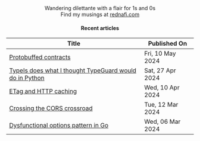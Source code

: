 <div align="center">
Wandering dilettante with a flair for 1s and 0s <br>
Find my musings at <a href="https://rednafi.com/" rel="me">rednafi.com</a>
<div>

#### Recent articles

| Title | Published On |
| ----- | ------------ |
| [Protobuffed contracts](https://rednafi.com/misc/protobuffed_contracts/) | Fri, 10 May 2024 |
| [TypeIs does what I thought TypeGuard would do in Python](https://rednafi.com/python/typeguard_vs_typeis/) | Sat, 27 Apr 2024 |
| [ETag and HTTP caching](https://rednafi.com/misc/etag_and_http_caching/) | Wed, 10 Apr 2024 |
| [Crossing the CORS crossroad](https://rednafi.com/misc/crossing_the_cors_crossroad/) | Tue, 12 Mar 2024 |
| [Dysfunctional options pattern in Go](https://rednafi.com/go/dysfunctional_options_pattern/) | Wed, 06 Mar 2024 |
